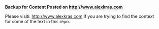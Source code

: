 **Backup for Content Posted on http://www.alexkras.com**

Please visiti: http://www.alexkras.com if you are trying to find the context for some of the text in this repo.
